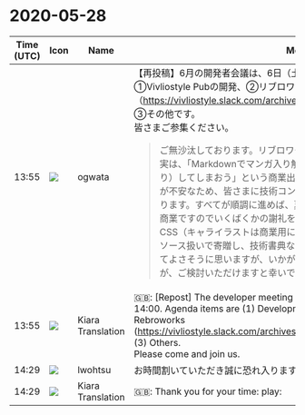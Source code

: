 # 2020-05-28

|Time (UTC)|Icon|Name|Message|
|---|---|---|---|
|13:55|![](https://avatars.slack-edge.com/2019-11-22/845042642576_070441337abaca9fb7b3_72.png)|ogwata|【再投稿】6月の開発者会議は、6日（土曜）14:00から始めます。議題は①Vivliostyle Pubの開発、②リブロワークスへのコンサルテーションについて（<https://vivliostyle.slack.com/archives/CAECW4S93/p1589353713087200>）、③その他です。<br>皆さまご参集ください。<br><blockquote>ご無沙汰しております。リブロワークスの大津です。<br>実は、「Markdownでマンガ入り解説書を作ってVivliostyleでx1a入稿（1C刷り）してしまおう」という商業出版の企画が起ち上がりまして、初挑戦で入稿が不安なため、皆さまに技術コンサルティングをお願いできないかと考えております。すべてが順調に進めば、夏秋あたりの刊行目標です。<br>商業ですのでいくばくかの謝礼を考えておりますが、それに加えて完成したCSS（キャライラストは商業用に依頼するので、それは除きます）をオープンソース扱いで寄贈し、技術書典などで使ってもよいことにすると話題にもなってよさそうに思いますが、いかがでしょうか？　お忙しい中誠に恐れ入りますが、ご検討いただけますと幸いです。</blockquote>|
|13:55|![](https://avatars.slack-edge.com/2019-08-21/732685848020_f3f20736795184660348_72.png)|Kiara Translation|🇬🇧: [Repost] The developer meeting in June will start on Saturday, 6th, from 14:00. Agenda items are (1) Development of Vivliostyle Pub, (2) Consultation on Rebroworks (<https://vivliostyle.slack.com/archives/CAECW4S93/p1589353713087200>), (3) Others.<br>Please come and join us.|
|14:29|![](https://secure.gravatar.com/avatar/6a1342affe7c337c61db338b633abef3.jpg?s=72&d=https%3A%2F%2Fa.slack-edge.com%2Fdf10d%2Fimg%2Favatars%2Fava_0024-72.png)|lwohtsu|お時間割いていただき誠に恐れ入ります🙏|
|14:29|![](https://avatars.slack-edge.com/2019-08-21/732685848020_f3f20736795184660348_72.png)|Kiara Translation|🇬🇧: Thank you for your time: play:|

